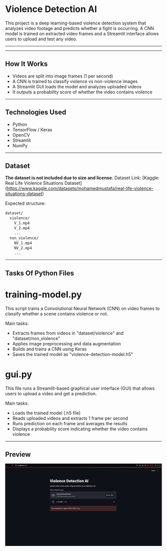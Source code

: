 # Violence Detection AI

This project is a deep learning-based violence detection system that analyzes video footage and predicts whether a fight is occurring. A CNN model is trained on extracted video frames and a Streamlit interface allows users to upload and test any video.

---


---

## How It Works

- Videos are split into image frames (1 per second)
- A CNN is trained to classify violence vs non-violence images
- A Streamlit GUI loads the model and analyzes uploaded videos
- It outputs a probability score of whether the video contains violence

---

## Technologies Used

- Python
- TensorFlow / Keras
- OpenCV
- Streamlit
- NumPy

---

## Dataset

**The dataset is not included due to size and license.**
  Dataset Link: [Kaggle: Real Life Violence Situations Dataset] (https://www.kaggle.com/datasets/mohamedmustafa/real-life-violence-situations-dataset)

Expected structure:
```
dataset/
  violence/
    V_1.mp4
    V_2.mp4
    ...
  non_violence/
    NV_1.mp4
    NV_2.mp4
    ...
```
---
## Tasks Of Python Files

# training-model.py
This script trains a Convolutional Neural Network (CNN) on video frames 
to classify whether a scene contains violence or not.

Main tasks:
- Extracts frames from videos in "dataset/violence" and "dataset/non_violence"
- Applies image preprocessing and data augmentation
- Builds and trains a CNN using Keras
- Saves the trained model as "violence-detection-model.h5"

# gui.py
This file runs a Streamlit-based graphical user interface (GUI)
that allows users to upload a video and get a prediction.

Main tasks:
- Loads the trained model (.h5 file)
- Reads uploaded videos and extracts 1 frame per second
- Runs prediction on each frame and averages the results
- Displays a probability score indicating whether the video contains violence

---
## Preview

![App Screenshot](screenshots/gui-example.png)



